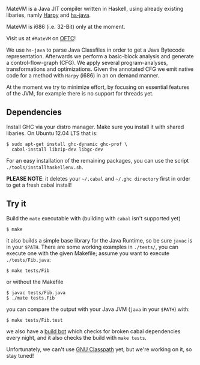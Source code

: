 MateVM is a Java JIT compiler written in Haskell, using already existing
libaries, namly [Harpy](http://hackage.haskell.org/package/harpy) and
[hs-java](http://hackage.haskell.org/package/hs-java).

MateVM is i686 (i.e. 32-Bit) only at the moment.

Visit us at `#MateVM` on [OFTC](http://www.oftc.net/oftc/)!

We use `hs-java` to parse Java Classfiles in order to get a Java Bytecode
representation. Afterwards we perform a basic-block analysis and generate a
control-flow-graph (CFG). We apply several program-analyses, transformations
and optimizations. Given the annotated CFG we emit native code for a method with
`Harpy` (i686) in an on demand manner.

At the moment we try to minimize effort, by focusing on essential features of
the JVM, for example there is no support for threads yet.

## Dependencies
Install GHC via your distro manager. Make sure you install it with shared
libaries. On Ubuntu 12.04 LTS that is:

    $ sudo apt-get install ghc-dynamic ghc-prof \
      cabal-install libzip-dev libgc-dev

For an easy installation of the remaining packages, you can use
the script `./tools/installhaskellenv.sh`.

**PLEASE NOTE**: it deletes your `~/.cabal` and `~/.ghc directory` first in
order to get a fresh cabal install!

## Try it
Build the `mate` executable with (building with `cabal` isn't supported yet)

    $ make

it also builds a simple base library for the Java Runtime, so be sure `javac` is
in your `$PATH`.
There are some working examples in `./tests/`, you can execute
one with the given Makefile; assume you want to execute `./tests/Fib.java`:

    $ make tests/Fib

or without the Makefile

    $ javac tests/Fib.java
    $ ./mate tests.Fib

you can compare the output with your Java JVM (`java` in your `$PATH`) with:

    $ make tests/Fib.test

we also have a [build bot](http://wien.tomnetworks.com:8080/job/MateVM/) which
checks for broken cabal dependencies every night, and it also checks the build
with `make tests`.

Unfortunately, we can't use
[GNU Classpath](http://www.gnu.org/software/classpath/)
yet, but we're working on it, so stay tuned!
